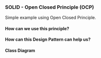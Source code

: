 ### SOLID - Open Closed Principle (OCP)
Simple example using Open Closed Principle.

#### How can we use this principle?


#### How can this Design Pattern can help us?


#### Class Diagram



